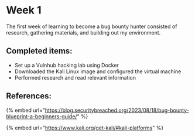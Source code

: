 # Week 1

The first week of learning to become a bug bounty hunter consisted of research, gathering materials, and building out my environment.

## Completed items:

* Set up a Vulnhub hacking lab using Docker
* Downloaded the Kali Linux image and configured the virtual machine
* Performed research and read relevant information

## References:

{% embed url="https://blog.securitybreached.org/2023/08/18/bug-bounty-blueprint-a-beginners-guide/" %}

{% embed url="https://www.kali.org/get-kali/#kali-platforms" %}
